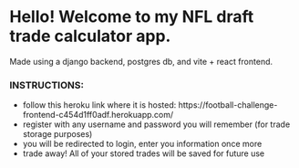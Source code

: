 <h1>
Hello! Welcome to my NFL draft trade calculator app.
</h1>

Made using a django backend, postgres db, and vite + react frontend. 

<h3>INSTRUCTIONS:</h3>
<ul>
  <li>
    follow this heroku link where it is hosted: https://football-challenge-frontend-c454d1ff0adf.herokuapp.com/
  </li>
  <li>
    register with any username and password you will remember (for trade storage purposes)
  </li>
  <li>
    you will be redirected to login, enter you information once more
  </li>
  <li>
    trade away! All of your stored trades will be saved for future use
  </li>
</ul>
